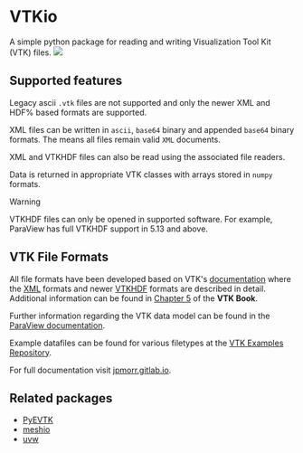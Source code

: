 # VTKio
A simple python package for reading and writing Visualization Tool Kit (VTK) files.
![](https://img.shields.io/badge/Python-3776AB?style=flat&logo=python&logoColor=white)


## Supported features
Legacy ascii `.vtk` files are not supported and only the newer XML and HDF% based formats are supported.

XML files can be written in `ascii`, `base64` binary and appended `base64` binary formats. 
The means all files remain valid `XML` documents.

XML and VTKHDF files can also be read using the associated file readers. 

Data is returned in appropriate VTK classes with arrays stored in `numpy` formats. 

> [!WARNING]
> VTKHDF files can only be opened in supported software. For example, ParaView has full VTKHDF 
> support in  5.13 and above.


## VTK File Formats
All file formats have been developed based on VTK's [documentation](https://docs.vtk.org/en/latest/index.html) where 
the [XML](https://docs.vtk.org/en/latest/design_documents/VTKFileFormats.html#xml-file-formats) formats and newer
[VTKHDF](https://docs.vtk.org/en/latest/design_documents/VTKFileFormats.html#vtkhdf-file-format) formats are described in detail.
Additional information can be found in [Chapter 5](https://book.vtk.org/en/latest/VTKBook/05Chapter5.html#) of the **VTK Book**.

Further information regarding the VTK data model can be found in the [ParaView documentation](https://docs.paraview.org/en/latest/UsersGuide/understandingData.html#vtk-data-model).

Example datafiles can be found for various filetypes at the [VTK Examples Repository](https://gitlab.kitware.com/vtk/vtk-examples/-/tree/master/src/Testing/Data?ref_type=heads).

For full documentation visit [jpmorr.gitlab.io](https://jpmorr.gitlab.io/vtkio).

## Related packages

 - [PyEVTK](https://github.com/paulo-herrera/PyEVTK)
 - [meshio](https://github.com/nschloe/meshio)
 - [uvw](https://github.com/prs513rosewood/uvw)